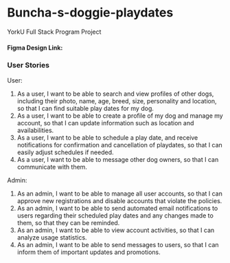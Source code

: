 # Buncha-s-doggie-playdates

YorkU Full Stack Program Project

#### Figma Design Link: 

### User Stories

User:
1. As a user, I want to be able to search and view profiles of other dogs, including their photo, name, age, breed, size, personality and location, so that I can find suitable play dates for my dog.
2. As a user, I want to be able to create a profile of my dog and manage my account, so that I can update information such as location and availabilities.
3. As a user, I want to be able to schedule a play date, and receive notifications for confirmation and cancellation of playdates, so that I can easily adjust schedules if needed.
4. As a user, I want to be able to message other dog owners, so that I can communicate with them.


Admin:
1. As an admin, I want to be able to manage all user accounts, so that I can approve new registrations and disable accounts that violate the policies.
2. As an admin, I want to be able to send automated email notifications to users regarding their scheduled play dates and any changes made to them, so that they can be reminded.
3. As an admin, I want to be able to view account activities, so that I can analyze usage statistics.
4. As an admin, I want to be able to send messages to users, so that I can inform them of important updates and promotions.

